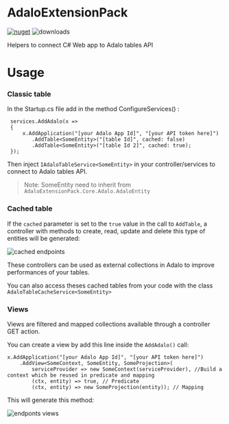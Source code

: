 # AdaloExtensionPack

[![nuget](https://img.shields.io/nuget/v/AdaloExtensionPack.Core)](https://www.nuget.org/packages/AdaloExtensionPack.Core) ![downloads](https://img.shields.io/nuget/dt/AdaloExtensionPack.Core)

Helpers to connect C# Web app to Adalo tables API

# Usage 

### Classic table

In the Startup.cs file add in the method ConfigureServices() : 

     services.AddAdalo(x =>
     {
         x.AddApplication("[your Adalo App Id]", "[your API token here]")
            .AddTable<SomeEntity>("[table Id]", cached: false)
            .AddTable<SomeEntity>("[table Id 2]", cached: true);
     });
     
Then inject `IAdaloTableService<SomeEntity>` in your controller/services to connect to Adalo tables API.

> Note: SomeEntity need to inherit from `AdaloExtensionPack.Core.Adalo.AdaloEntity`

### Cached table

If the `cached` parameter is set to the `true` value in the call to `AddTable`, a controller with methods to create, read, update and delete this type of entities will be generated:

![cached endpoints](https://i.imgur.com/ZGPUPYQ.png)

These controllers can be used as external collections in Adalo to improve performances of your tables.

You can also access theses cached tables from your code with the class `AdaloTableCacheService<SomeEntity>`

### Views

Views are filtered and mapped collections available through a controller GET action.

You can create a view by add this line inside the `AddAdalo()` call:

    x.AddApplication("[your Adalo App Id]", "[your API token here]")
        .AddView<SomeContext, SomeEntity, SomeProjection>(
            serviceProvider => new SomeContext(serviceProvider), //Build a context which be reused in predicate and mapping
            (ctx, entity) => true, // Predicate
            (ctx, entity) => new SomeProjection(entity)); // Mapping
        
This will generate this method:
        
![endponts views](https://i.imgur.com/KBTHjBi.png)
